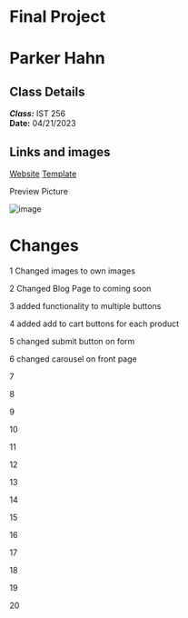 # Final Project

# Parker Hahn

## Class Details
***Class:*** IST 256  
**Date:** 04/21/2023

## Links and images

[Website]()
[Template](https://www.free-css.com/free-css-templates/page286/deni)

Preview Picture

![image]()

# Changes

1 Changed images to own images

2 Changed Blog Page to coming soon

3 added functionality to multiple buttons

4 added add to cart buttons for each product

5 changed submit button on form

6 changed carousel on front page

7

8

9

10

11

12

13

14

15

16

17

18

19

20
